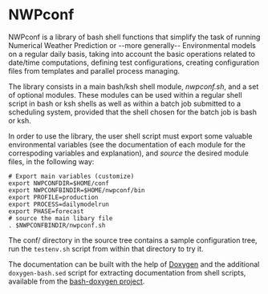 # NWPconf

NWPconf is a library of bash shell functions that simplify the task of
running Numerical Weather Prediction or --more generally-- Environmental
models on a regular daily basis, taking into account the basic
operations related to date/time computations, defining test
configurations, creating configuration files from templates and
parallel process managing.

The library consists in a main bash/ksh shell module, _nwpconf.sh_,
and a set of optional modules. These modules can be used within a
regular shell script in bash or ksh shells as well as within a batch
job submitted to a scheduling system, provided that the shell chosen
for the batch job is bash or ksh.

In order to use the library, the user shell script must export some
valuable environmental variables (see the documentation of each module
for the correspoding variables and explanation), and _source_ the
desired module files, in the following way:

    # Export main variables (customize)
    export NWPCONFDIR=$HOME/conf
    export NWPCONFBINDIR=$HOME/nwpconf/bin
    export PROFILE=production
    export PROCESS=dailymodelrun
    export PHASE=forecast
    # source the main libary file
    . $NWPCONFBINDIR/nwpconf.sh


The conf/ directory in the source tree contains a sample configuration
tree, run the `testenv.sh` script from within that directory to try
it.

The documentation can be built with the help of
[Doxygen](http://www.stack.nl/~dimitri/doxygen/index.html) and the
additional `doxygen-bash.sed` script for extracting documentation from
shell scripts, available from the [bash-doxygen
project](https://github.com/Anvil/bash-doxygen).
